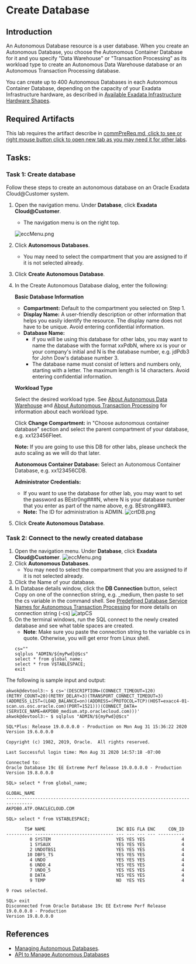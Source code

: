 # Create Database

## Introduction
An Autonomous Database resource is a user database. When you create an Autonomous Database, you choose the Autonomous Container Database for it and you specify "Data Warehouse" or "Transaction Processing" as its workload type to create an Autonomous Data Warehouse database or an Autonomous Transaction Processing database.

You can create up to 400 Autonomous Databases in each Autonomous Container Database, depending on the capacity of your Exadata Infrastructure hardware, as described in [Available Exadata Infrastructure Hardware Shapes](https://docs.oracle.com/en/engineered-systems/exadata-cloud-at-customer/19/eccad/eccadboverview.html#GUID-36E73A8B-2E14-4A6A-8B21-3FE1395F9E82).

## Required Artifacts

This lab requires the artifact describe in [commPreReq.md, click to see or right mouse button click to open new tab as you may need it for other labs](../ecc/labs/commPreReq.md).

## Tasks:
### Task 1: Create database
Follow these steps to create an autonomous database on an Oracle Exadata Cloud@Customer system.

1.  Open the navigation menu. Under **Database**, click **Exadata Cloud@Customer**.
    - The navigation menu is on the right top.

    ![eccMenu.png](images/eccMenu.png)

2.  Click **Autonomous Databases**.
    - You may need to select the compartment that you are assigned to if it is not selected already.
3.  Click **Create Autonomous Database**.
4.  In the Create Autonomous Database dialog, enter the following:

    **Basic Database Information**
      - **Compartment:** Default to the compartment you selected on Step 1.
      - **Display Name:** A user-friendly description or other information that helps you easily identify the resource. The display name does not have to be unique. Avoid entering confidential information.
      - **Database Name:**
        * if you will be using this database for other labs, you may want to name the database with the format xxPdbN, where xx is your or your company's initial and N is the database number, e.g. jdPdb3 for John Dow's database number 3.
        * The database name must consist of letters and numbers only, starting with a letter. The maximum length is 14 characters. Avoid entering confidential information.

    **Workload Type**

    Select the desired workload type. See [About Autonomous Data Warehouse](https://docs.oracle.com/pls/topic/lookup?ctx=en/cloud/paas/autonomous-data-warehouse-cloud&id=ADWUD-GUID-60C71F84-9C64-4F6E-B521-E3242B1ABB28) and [About Autonomous Transaction Processing](https://docs.oracle.com/pls/topic/lookup?ctx=en/cloud/paas/atp-cloud&id=ATPUD-GUID-3EBB400C-FD6B-4291-B1E6-01AB82821167)
    for information about each workload type.

    Click **Change Compartment:** in "Choose autonomous container database" section and select the parent compartment of your database, e.g. xx123456Fleet.

    **Note:** If you are going to use this DB for other labs, please uncheck the auto scaling as we will do that later.
    
    **Autonomous Container Database:** Select an Autonomous Container Database, e.g. xx123456CDB.

    **Administrator Credentials:**
      - If you want to use the database for other lab, you may want to set the password as BEstr0ng###N, where N is your database number that you enter as part of the name above, e.g. BEstrong###3.
      - **Note:** The ID for administration is ADMIN.
    ![crtDB.png](images/crtDB.png)

5.  Click **Create Autonomous Database**.

### Task 2: Connect to the newly created database
1.  Open the navigation menu. Under **Database**, click **Exadata Cloud@Customer**.
    ![eccMenu.png](images/eccMenu.png)
2.  Click **Autonomous Databases**.
    - You may need to select the compartment that you are assigned to if it is not selected already.
3. Click the Name of your database. 
5. In Database details window, click the **DB Connection** button, select Copy on one of the connection string, e.g. _medium, then paste to set the cs variable in the command shell.
    See [Predefined Database Service Names for Autonomous Transaction Processing](https://docs.oracle.com/en/cloud/paas/atp-cloud/atpug/connect-predefined.html#GUID-9747539B-FD46-44F1-8FF8-F5AC650F15BE) for more details on connection string (-cs)
    ![atpCS](images/atpCS.png)
5. On the terminal windows, run the SQL connect to the newly created database and see what table spaces are created.
    - **Note**: Make sure you paste the connection string to the variable cs in quote. Otherwise, you will get error from Linux shell.
    ```
    cs=""
    sqlplus "ADMIN/${myPwd}@$cs"
    select * from global_name;
    select * from V$TABLESPACE;
    exit
    ```

The following is sample input and output:
```
akwok@devtool3:~ $ cs='(DESCRIPTION=(CONNECT_TIMEOUT=120)(RETRY_COUNT=20)(RETRY_DELAY=3)(TRANSPORT_CONNECT_TIMEOUT=3)(ADDRESS_LIST=(LOAD_BALANCE=on)(ADDRESS=(PROTOCOL=TCP)(HOST=exacc4-01-scan.us.osc.oracle.com)(PORT=1521)))(CONNECT_DATA=(SERVICE_NAME=AKPDB0_medium.atp.oraclecloud.com)))'
akwok@devtool3:~ $ sqlplus "ADMIN/${myPwd}@$cs"

SQL*Plus: Release 19.0.0.0.0 - Production on Mon Aug 31 15:36:22 2020
Version 19.6.0.0.0

Copyright (c) 1982, 2019, Oracle.  All rights reserved.

Last Successful login time: Mon Aug 31 2020 14:57:18 -07:00

Connected to:
Oracle Database 19c EE Extreme Perf Release 19.0.0.0.0 - Production
Version 19.8.0.0.0

SQL> select * from global_name;

GLOBAL_NAME
--------------------------------------------------------------------------------
AKPDB0.ATP.ORACLECLOUD.COM

SQL> select * from V$TABLESPACE;

       TS# NAME                           INC BIG FLA ENC     CON_ID
---------- ------------------------------ --- --- --- --- ----------
         0 SYSTEM                         YES YES YES              4
         1 SYSAUX                         YES YES YES              4
         2 UNDOTBS1                       YES YES YES              4
        10 DBFS_TS                        YES YES YES              4
         4 UNDO                           YES YES YES              4
         6 UNDO_4                         YES YES YES              4
         7 UNDO_5                         YES YES YES              4
         8 DATA                           YES YES YES              4
         9 TEMP                           NO  YES YES              4

9 rows selected.

SQL> exit
Disconnected from Oracle Database 19c EE Extreme Perf Release 19.0.0.0.0 - Production
Version 19.8.0.0.0

```

## References
- [Managing Autonomous Databases](https://docs.oracle.com/en/engineered-systems/exadata-cloud-at-customer/19/eccad/eccmanagingadbs.html#GUID-AE51DD35-2858-49FE-B54B-B7B900A7ADD2).
- [API to Manage Autonomous Databases](https://docs.oracle.com/en-us/iaas/exadata/doc/adb-managing-adb.html#ECCCM-GUID-341FE78B-C3D2-4AF5-B258-0E090FDF6764)
